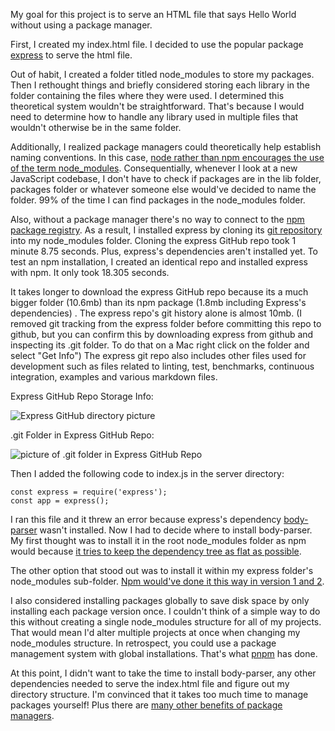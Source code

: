 My goal for this project is to serve an HTML file that says Hello World without using a package manager.

First, I created my index.html file. I decided to use the popular package [express](https://expressjs.com/) to serve the html file.

Out of habit, I created a folder titled node_modules to store my packages. Then I rethought things and briefly considered storing each library in the folder containing the files where they were used. I determined this theoretical system wouldn't be straightforward. That's because I would need to determine how to handle any library used in multiple files that wouldn't otherwise be in the same folder.

Additionally, I realized package managers could theoretically help establish naming conventions. In this case, [node rather than npm encourages the use of the term node_modules](https://stackoverflow.com/questions/21818701/can-a-custom-directory-name-be-used-instead-of-node-modules-when-installing-no). Consequentially, whenever I look at a new JavaScript codebase, I don't have to check if packages are in the lib folder, packages folder or whatever someone else would've decided to name the folder. 99% of the time I can find packages in the node_modules folder.

Also, without a package manager there's no way to connect to the [npm package registry](https://docs.npmjs.com/misc/registry). As a result, I installed express by cloning its [git repository](https://github.com/expressjs/express) into my node_modules folder. Cloning the express GitHub repo took 1 minute 8.75 seconds. Plus, express's dependencies aren't installed yet. To test an npm installation, I created an identical repo and installed express with npm. It only took 18.305 seconds.

It takes longer to download the express GitHub repo because its a much bigger folder (10.6mb) than its npm package (1.8mb including Express's dependencies) . The express repo's git history alone is almost 10mb. (I removed git tracking from the express folder before committing this repo to github, but you can confirm this by downloading express from github and inspecting its .git folder. To do that on a Mac right click on the folder and select "Get Info") The express git repo also includes other files used for development such as files related to linting, test, benchmarks, continuous integration, examples and various markdown files.

Express GitHub Repo Storage Info: 

![Express GitHub directory picture](https://res.cloudinary.com/dyr8j9g6m/image/upload/v1572286292/Screen_Shot_2019-09-25_at_9.31.09_AM_b8fflk.png "Express GitHub directory picture") 

.git Folder in Express GitHub Repo: 

![picture of .git folder in Express GitHub Repo ](https://res.cloudinary.com/dyr8j9g6m/image/upload/v1572286208/Screen_Shot_2019-09-27_at_9.28.52_AM_x17fmk.png "picture of .git folder in Express GitHub Repo")

Then I added the following code to index.js in the server directory:

```
const express = require('express');
const app = express();
```

I ran this file and it threw an error because express's dependency [body-parser](https://www.npmjs.com/package/body-parser) wasn't installed.  Now I had to decide where to install body-parser. My first thought was to install it in the root node_modules folder as npm would because [it tries to keep the dependency tree as flat as possible](https://npm.github.io/how-npm-works-docs/npm3/how-npm3-works.html).

The other option that stood out was to install it within my express folder's node_modules sub-folder. [Npm would've done it this way in version 1 and 2](https://npm.github.io/how-npm-works-docs/npm2/how-npm2-works.html).

I also considered installing packages globally to save disk space by only installing each package version once. I couldn't think of a simple way to do this without creating a single node_modules structure for all of my projects. That would mean I'd alter multiple projects at once when changing my node_modules structure. In retrospect, you could use a package management system with global installations. That's what [pnpm](https://pnpm.js.org/en/) has done.

At this point, I didn't want to take the time to install body-parser, any other dependencies needed to serve the index.html file and figure out my directory structure. I'm convinced that it takes too much time to manage packages yourself! Plus there are [many other benefits of package managers](https://softwareengineering.stackexchange.com/questions/372444/why-prefer-a-package-manager-over-a-library-folder).

